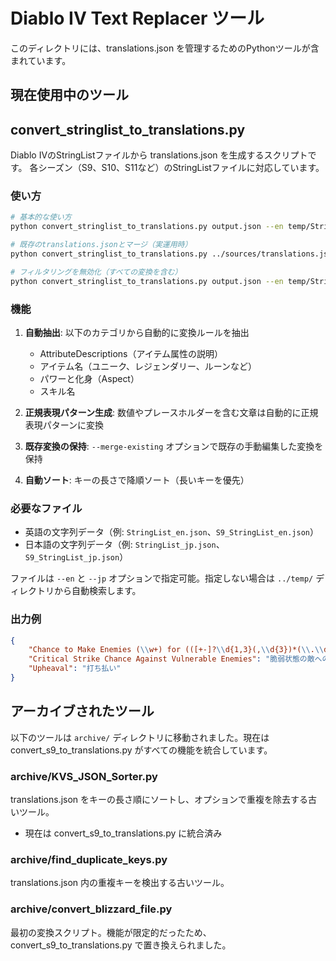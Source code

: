 # Diablo IV Text Replacer ツール

このディレクトリには、translations.json を管理するためのPythonツールが含まれています。

## 現在使用中のツール

## convert_stringlist_to_translations.py

Diablo IVのStringListファイルから translations.json を生成するスクリプトです。
各シーズン（S9、S10、S11など）のStringListファイルに対応しています。

### 使い方

```bash
# 基本的な使い方
python convert_stringlist_to_translations.py output.json --en temp/StringList_en.json --jp temp/StringList_jp.json

# 既存のtranslations.jsonとマージ（実運用時）
python convert_stringlist_to_translations.py ../sources/translations.json --en temp/S10_StringList_en.json --jp temp/S10_StringList_jp.json --merge-existing

# フィルタリングを無効化（すべての変換を含む）
python convert_stringlist_to_translations.py output.json --en temp/StringList_en.json --jp temp/StringList_jp.json --no-filter
```

### 機能

1. **自動抽出**: 以下のカテゴリから自動的に変換ルールを抽出
   - AttributeDescriptions（アイテム属性の説明）
   - アイテム名（ユニーク、レジェンダリー、ルーンなど）
   - パワーと化身（Aspect）
   - スキル名

2. **正規表現パターン生成**: 数値やプレースホルダーを含む文章は自動的に正規表現パターンに変換

3. **既存変換の保持**: `--merge-existing` オプションで既存の手動編集した変換を保持

4. **自動ソート**: キーの長さで降順ソート（長いキーを優先）

### 必要なファイル

- 英語の文字列データ（例: `StringList_en.json`、`S9_StringList_en.json`）
- 日本語の文字列データ（例: `StringList_jp.json`、`S9_StringList_jp.json`）

ファイルは `--en` と `--jp` オプションで指定可能。指定しない場合は `../temp/` ディレクトリから自動検索します。

### 出力例

```json
{
    "Chance to Make Enemies (\\w+) for (([+-]?\\d{1,3}(,\\d{3})*(\\.\\d+)?|\\.\\d+)) Seconds": "確率で敵を$2秒間$1にする",
    "Critical Strike Chance Against Vulnerable Enemies": "脆弱状態の敵へのクリティカルヒット率",
    "Upheaval": "打ち払い"
}
```

## アーカイブされたツール

以下のツールは `archive/` ディレクトリに移動されました。現在は convert_s9_to_translations.py がすべての機能を統合しています。

### archive/KVS_JSON_Sorter.py
translations.json をキーの長さ順にソートし、オプションで重複を除去する古いツール。
- 現在は convert_s9_to_translations.py に統合済み

### archive/find_duplicate_keys.py
translations.json 内の重複キーを検出する古いツール。

### archive/convert_blizzard_file.py
最初の変換スクリプト。機能が限定的だったため、convert_s9_to_translations.py で置き換えられました。